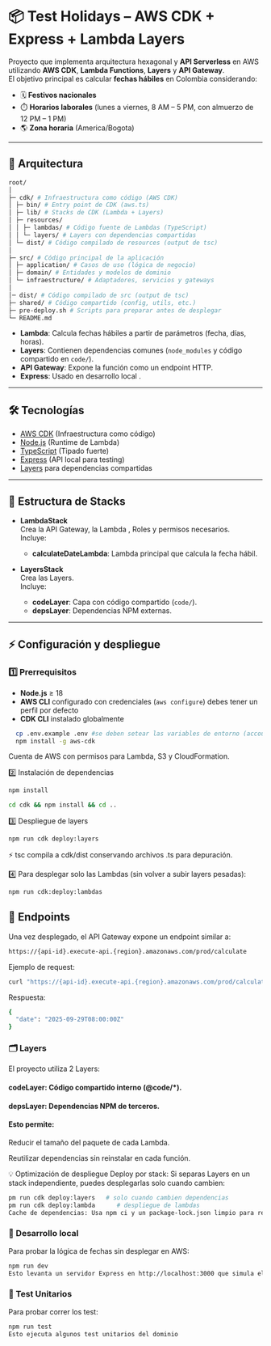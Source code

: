 # 📦 Test Holidays – AWS CDK + Express + Lambda Layers

Proyecto que implementa arquitectura hexagonal y **API Serverless** en AWS utilizando **AWS CDK**, **Lambda Functions**, **Layers** y **API Gateway**.  
El objetivo principal es calcular **fechas hábiles** en Colombia considerando:
- 🗓️ **Festivos nacionales**
- ⏱️ **Horarios laborales** (lunes a viernes, 8 AM – 5 PM, con almuerzo de 12 PM – 1 PM)
- 🌎 **Zona horaria** (America/Bogota)

---

## 🚀 Arquitectura
```bash
root/
│
├─ cdk/ # Infraestructura como código (AWS CDK)
│ ├─ bin/ # Entry point de CDK (aws.ts)
│ ├─ lib/ # Stacks de CDK (Lambda + Layers)
│ ├─ resources/
│ │ ├─ lambdas/ # Código fuente de Lambdas (TypeScript)
│ │ └─ layers/ # Layers con dependencias compartidas
│ └─ dist/ # Código compilado de resources (output de tsc)
│
├─ src/ # Código principal de la aplicación
│ ├─ application/ # Casos de uso (lógica de negocio)
│ ├─ domain/ # Entidades y modelos de dominio
│ └─ infraestructure/ # Adaptadores, servicios y gateways
│
│─ dist/ # Código compilado de src (output de tsc)
├─ shared/ # Código compartido (config, utils, etc.)
├─ pre-deploy.sh # Scripts para preparar antes de desplegar
└─ README.md
``` 

- **Lambda**: Calcula fechas hábiles a partir de parámetros (fecha, días, horas).
- **Layers**: Contienen dependencias comunes (`node_modules` y código compartido en `code/`).
- **API Gateway**: Expone la función como un endpoint HTTP.
- **Express**: Usado en desarrollo local .

---

## 🛠️ Tecnologías

- [AWS CDK](https://docs.aws.amazon.com/cdk/) (Infraestructura como código)
- [Node.js](https://nodejs.org/) (Runtime de Lambda)
- [TypeScript](https://www.typescriptlang.org/) (Tipado fuerte)
- [Express](https://expressjs.com/) (API local para testing)
- [Layers](https://docs.aws.amazon.com/lambda/latest/dg/configuration-layers.html) para dependencias compartidas

---

## 📂 Estructura de Stacks

- **LambdaStack**  
  Crea la API Gateway, la Lambda , Roles y permisos necesarios.  
  Incluye:
  - **calculateDateLambda**: Lambda principal que calcula la fecha hábil.
 
- **LayersStack**  
  Crea las Layers.  
  Incluye:
  - **codeLayer**: Capa con código compartido (`code/`).
  - **depsLayer**: Dependencias NPM externas.

---

## ⚡ Configuración y despliegue

### 1️⃣ Prerrequisitos
- **Node.js** ≥ 18
- **AWS CLI** configurado con credenciales (`aws configure`) debes tener un perfil por defecto
- **CDK CLI** instalado globalmente  

```bash
  cp .env.example .env #se deben setear las variables de entorno (accountId, port, region )
  npm install -g aws-cdk
```
Cuenta de AWS con permisos para Lambda, S3 y CloudFormation.

2️⃣ Instalación de dependencias
```bash
npm install

cd cdk && npm install && cd ..
```


3️⃣ Despliegue de layers
```bash
npm run cdk deploy:layers
```
⚡ tsc compila a cdk/dist conservando archivos .ts para depuración.


4️⃣ Para desplegar solo las Lambdas (sin volver a subir layers pesadas):
```bash
npm run cdk:deploy:lambdas
```


## 🧩 Endpoints
Una vez desplegado, el API Gateway expone un endpoint similar a:

```bash
https://{api-id}.execute-api.{region}.amazonaws.com/prod/calculate
```

Ejemplo de request:
```bash
curl "https://{api-id}.execute-api.{region}.amazonaws.com/prod/calculate?date=2025-09-22T13:58:55.961Z3&days=3&hours=8"
```

Respuesta:
```bash
{
  "date": "2025-09-29T08:00:00Z"
}
```

### 🗂️ Layers
El proyecto utiliza 2 Layers:

#### codeLayer: Código compartido interno (@code/*).

#### depsLayer: Dependencias NPM de terceros.

#### Esto permite:

Reducir el tamaño del paquete de cada Lambda.

Reutilizar dependencias sin reinstalar en cada función.

💡 Optimización de despliegue
Deploy por stack: Si separas Layers en un stack independiente, puedes desplegarlas solo cuando cambien:

```bash
pm run cdk deploy:layers   # solo cuando cambien dependencias
pm run cdk deploy:lambda      # despliegue de lambdas
Cache de dependencias: Usa npm ci y un package-lock.json limpio para reducir el tiempo de bundling.
```

### 🧪 Desarrollo local
Para probar la lógica de fechas sin desplegar en AWS:

```bash
npm run dev
Esto levanta un servidor Express en http://localhost:3000 que simula el comportamiento de la Lambda.
```


### 🧪 Test Unitarios
Para probar correr los test:

```bash
npm run test
Esto ejecuta algunos test unitarios del dominio
```